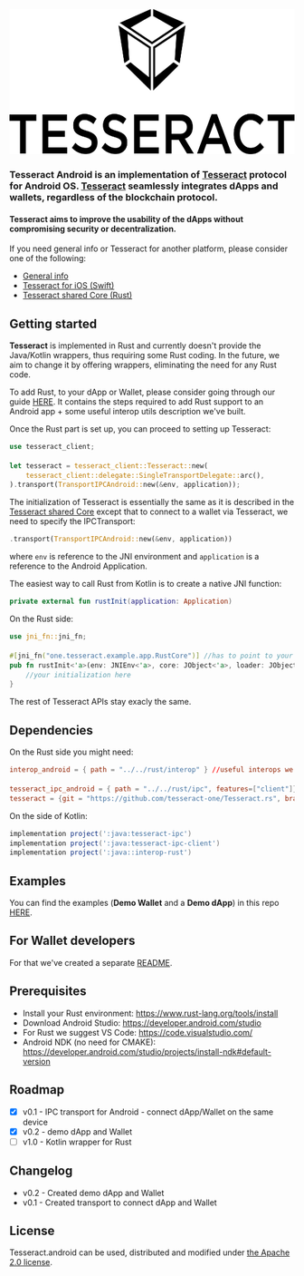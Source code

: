 <p align="center">
	<a href="http://tesseract.one/">
		<img alt="Tesseract" src ="./VerticalBlack.svg" height=256/>
	</a>
</p>

### **Tesseract Android** is an implementation of [Tesseract](https://tesseract.one/) protocol for Android OS. [Tesseract](https://tesseract.one/) seamlessly integrates dApps and wallets, regardless of the blockchain protocol.

#### **Tesseract** aims to improve the usability of the dApps without compromising security or decentralization.

If you need general info or Tesseract for another platform, please consider one of the following:
* [General info](https://github.com/tesseract-one/)
* [Tesseract for iOS (Swift)](https://github.com/tesseract-one/Tesseract.swift)
* [Tesseract shared Core (Rust)](https://github.com/tesseract-one/Tesseract.rs)


## Getting started

**Tesseract** is implemented in Rust and currently doesn't provide the Java/Kotlin wrappers, thus requiring some Rust coding. In the future, we aim to change it by offering wrappers, eliminating the need for any Rust code.

To add Rust, to your dApp or Wallet, please consider going through our guide [HERE](./RUST.MD). It contains the steps required to add Rust support to an Android app + some useful interop utils description we've built.

Once the Rust part is set up, you can proceed to setting up Tesseract:

```rust
use tesseract_client;

let tesseract = tesseract_client::Tesseract::new(
	tesseract_client::delegate::SingleTransportDelegate::arc(),
).transport(TransportIPCAndroid::new(&env, application));
```

The initialization of Tesseract is essentially the same as it is described in the [Tesseract shared Core](tesseract-one/Tesseract.rs) except that to connect to a wallet via Tesseract, we need to specify the IPCTransport:

```rust
.transport(TransportIPCAndroid::new(&env, application))
```

where `env` is reference to the JNI environment and `application` is a reference to the Android Application.

The easiest way to call Rust from Kotlin is to create a native JNI function:
```kotlin
private external fun rustInit(application: Application)
```

On the Rust side:

```rust
use jni_fn::jni_fn;

#[jni_fn("one.tesseract.example.app.RustCore")] //has to point to your actuall class in Kotlin
pub fn rustInit<'a>(env: JNIEnv<'a>, core: JObject<'a>, loader: JObject<'a>) {
	//your initialization here
}
```

The rest of Tesseract APIs stay exacly the same.

## Dependencies

On the Rust side you might need:

```toml
interop_android = { path = "../../rust/interop" } //useful interops we've created to easier interact with java

tesseract_ipc_android = { path = "../../rust/ipc", features=["client"]}
tesseract = {git = "https://github.com/tesseract-one/Tesseract.rs", branch="master", features=["client"]}
```

On the side of Kotlin:

```gradle
implementation project(':java:tesseract-ipc')
implementation project(':java:tesseract-ipc-client')
implementation project(':java::interop-rust')
```

## Examples

You can find the examples (**Demo Wallet** and a **Demo dApp**) in this repo [HERE](./examples).

## For Wallet developers

For that we've created a separate [README](./WALLET.MD).

## Prerequisites
* Install your Rust environment: https://www.rust-lang.org/tools/install
* Download Android Studio: https://developer.android.com/studio
* For Rust we suggest VS Code: https://code.visualstudio.com/
* Android NDK (no need for CMAKE): https://developer.android.com/studio/projects/install-ndk#default-version

## Roadmap

- [x] v0.1 - IPC transport for Android - connect dApp/Wallet on the same device
- [x] v0.2 - demo dApp and Wallet
- [ ] v1.0 - Kotlin wrapper for Rust

## Changelog

* v0.2 - Created demo dApp and Wallet
* v0.1 - Created transport to connect dApp and Wallet

## License

Tesseract.android can be used, distributed and modified under [the Apache 2.0 license](LICENSE).
